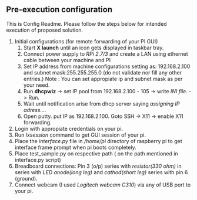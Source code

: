 <h2> Pre-execution configuration </h2>
This is Config Readme. Please follow the steps below for intended execution of proposed solution.

1. Initial configurations (for remote forwarding of your PI GUI)
	1. Start **X launch** until an icon gets displayed in taskbar tray.
	1. Connect power supply to *RPi 2.7/3* and create a LAN using ethernet cable between your machine and PI
	1. Set IP address from machine configurations setting as: 192.168.2.100 and subnet mask:255.255.255.0 (do not validate nor fill any other entries.) Note : You can set appropiate ip and subnet mask as per your need.
	1. Run **dhcpwiz** -> set IP pool from 192.168.2.100 - 105 -> write *INI file*. -> Run.
	1. Wait until notification arise from dhcp server saying *assigning IP adress....*
	1. Open putty. put IP as 192.168.2.100. Goto SSH -> X11 -> enable X11 forwarding.
2. Login with appropiate credentials on your pi.
3. Run *lxsession* command to get GUI session of your pi.   
4. Place the *interface.py* file in */home/pi* directory of raspberry pi to get interface frame prompt when pi boots completely.
5. Place test_sample.py on respective path ( on the path mentioned in interface.py script)
6. Breadboard connections:  Pin 3 (o/p) series with *resistor(330 ohm)* in series with *LED anode(long leg)* and *cathod(short  leg)* series with pin 6 (ground).
7. Connect webcam (I used *Logitech webcam C310*) via any of USB port to your pi.
